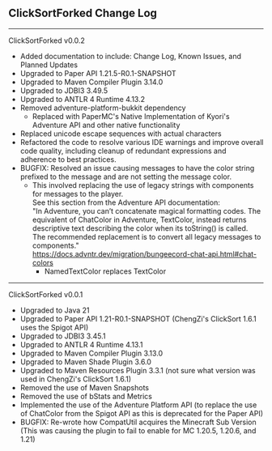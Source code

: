 ClickSortForked Change Log
-
--------------------------------------------------------------------------------------------------------------------------------------------------------------------------------------------------------------------------------------------------------------------------------------------------

ClickSortForked v0.0.2
- Added documentation to include: Change Log, Known Issues, and Planned Updates
- Upgraded to Paper API 1.21.5-R0.1-SNAPSHOT
- Upgraded to Maven Compiler Plugin 3.14.0
- Upgraded to JDBI3 3.49.5
- Upgraded to ANTLR 4 Runtime 4.13.2
- Removed adventure-platform-bukkit dependency
  - Replaced with PaperMC's Native Implementation of Kyori's Adventure API and other native functionality
- Replaced unicode escape sequences with actual characters
- Refactored the code to resolve various IDE warnings and improve overall code quality, including cleanup of redundant expressions and adherence to best practices.
- BUGFIX: Resolved an issue causing messages to have the color string prefixed to the message and are not setting the message color.
  - This involved replacing the use of legacy strings with components for messages to the player.  
    See this section from the Adventure API documentation:  
   "In Adventure, you can’t concatenate magical formatting codes. The equivalent of ChatColor in Adventure, TextColor, instead returns descriptive text describing the color when its toString() is called.  
    The recommended replacement is to convert all legacy messages to components."  
    https://docs.advntr.dev/migration/bungeecord-chat-api.html#chat-colors
    - NamedTextColor replaces TextColor 

--------------------------------------------------------------------------------------------------------------------------------------------------------------------------------------------------------------------------------------------------------------------------------------------------
ClickSortForked v0.0.1
- Upgraded to Java 21
- Upgraded to Paper API 1.21-R0.1-SNAPSHOT (ChengZi's ClickSort 1.6.1 uses the Spigot API)
- Upgraded to JDBI3 3.45.1
- Upgraded to ANTLR 4 Runtime 4.13.1
- Upgraded to Maven Compiler Plugin 3.13.0
- Upgraded to Maven Shade Plugin 3.6.0
- Upgraded to Maven Resources Plugin 3.3.1 (not sure what version was used in ChengZi's ClickSort 1.6.1)
- Removed the use of Maven Snapshots
- Removed the use of bStats and Metrics
- Implemented the use of the Adventure Platform API (to replace the use of ChatColor from the Spigot API as this is deprecated for the Paper API)
- BUGFIX: Re-wrote how CompatUtil acquires the Minecraft Sub Version (This was causing the plugin to fail to enable for MC 1.20.5, 1.20.6, and 1.21)